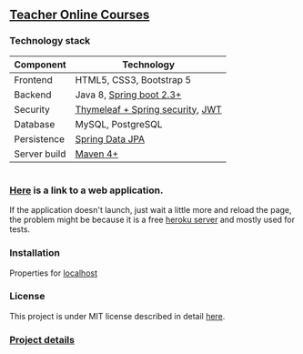 
## [Teacher Online Courses](https://finalprojectnew.herokuapp.com/)



### Technology stack

| Component    | Technology                                                                                                                                               |
|--------------|----------------------------------------------------------------------------------------------------------------------------------------------------------|
| Frontend     | HTML5, CSS3, Bootstrap 5                                                                                                                                 |
| Backend      | Java 8, [Spring boot 2.3+](https://start.spring.io/)                                                                                                     |
| Security     | [Thymeleaf + Spring security](https://www.thymeleaf.org/doc/articles/springsecurity.html), [JWT](https://github.com/InFM8/TeacherOnlineCourses/wiki/JWT) |
| Database     | MySQL, PostgreSQL                                                                                                                                        |
| Persistence  | [Spring Data JPA](https://spring.io/projects/spring-data-jpa)                                                                                            |
| Server build | [Maven 4+](https://maven.apache.org/ref/4-LATEST/)                                                                                                       |


#
### [Here](https://finalprojectnew.herokuapp.com/) is a link to a web application.

If the application doesn't  launch, just wait a little more and reload the page,
the problem might be because it is a free [heroku server](https://www.heroku.com/free) and mostly used for tests.



### Installation

Properties for [localhost](https://github.com/InFM8/SpringProject/wiki/Guidelines-for-localhost)

### License
This project is under MIT license described in detail [here](https://github.com/InFM8/TeacherOnlineCourses/blob/master/LICENSE.txt).

### [Project details](https://github.com/InFM8/SpringProject/wiki/About)




